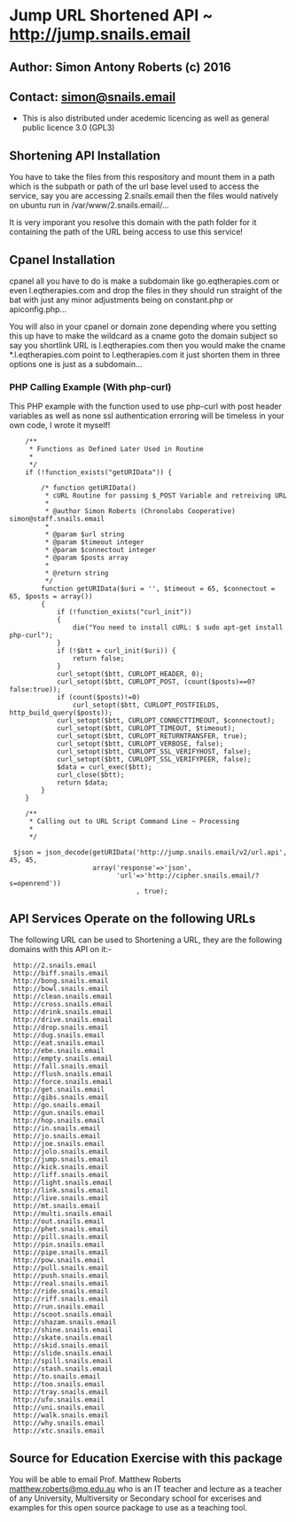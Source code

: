 # Jump URL Shortened API ~ http://jump.snails.email
## Author: Simon Antony Roberts (c) 2016
## Contact: simon@snails.email

 * This is also distributed under acedemic licencing as well as general public licence 3.0 (GPL3)

## Shortening API Installation
You have to take the files from this respository and mount them in a path which is the subpath or path of the url base level used to access the service, say you are accessing 2.snails.email then the files would natively on ubuntu run in /var/www/2.snails.email/...

It is very imporant you resolve this domain with the path folder for it containing the path of the URL being access to use this service!

## Cpanel Installation
cpanel all you have to do is make a subdomain like go.eqtherapies.com or even l.eqtherapies.com and drop the files in they should run straight of the bat with just any minor adjustments being on constant.php or apiconfig.php...

You will also in your cpanel or domain zone depending where you setting this up have to make the wildcard as a cname goto the domain subject so say you shortlink URL is l.eqtherapies.com then you would make the cname *.l.eqtherapies.com point to l.eqtherapies.com it just shorten them in three options one is just as a subdomain...

### PHP Calling Example (With php-curl)
This PHP example with the function used to use php-curl with post header variables as well as none ssl authentication erroring will be timeless in your own code, I wrote it myself!
     
     	/**
     	 * Functions as Defined Later Used in Routine
     	 * 
     	 */
     	if (!function_exists("getURIData")) {
     	
     		/* function getURIData()
     		 * cURL Routine for passing $_POST Variable and retreiving URL
     		 * 
     		 * @author Simon Roberts (Chronolabs Cooperative) simon@staff.snails.email
     		 *
     		 * @param $url string
     		 * @param $timeout integer
     		 * @param $connectout integer
     		 * @param $posts array
     		 * 
     		 * @return string
     		 */
     		function getURIData($uri = '', $timeout = 65, $connectout = 65, $posts = array())
     		{
     			if (!function_exists("curl_init"))
     			{
     				die("You need to install cURL: $ sudo apt-get install php-curl");
     			}
     			if (!$btt = curl_init($uri)) {
     				return false;
     			}
     			curl_setopt($btt, CURLOPT_HEADER, 0);
     			curl_setopt($btt, CURLOPT_POST, (count($posts)==0?false:true));
     			if (count($posts)!=0)
     				curl_setopt($btt, CURLOPT_POSTFIELDS, http_build_query($posts));
     			curl_setopt($btt, CURLOPT_CONNECTTIMEOUT, $connectout);
     			curl_setopt($btt, CURLOPT_TIMEOUT, $timeout);
     			curl_setopt($btt, CURLOPT_RETURNTRANSFER, true);
     			curl_setopt($btt, CURLOPT_VERBOSE, false);
     			curl_setopt($btt, CURLOPT_SSL_VERIFYHOST, false);
     			curl_setopt($btt, CURLOPT_SSL_VERIFYPEER, false);
     			$data = curl_exec($btt);
     			curl_close($btt);
     			return $data;
     		}
     	}
     
     	/**
     	 * Calling out to URL Script Command Line ~ Processing
     	 * 
     	 */

     $json = json_decode(getURIData('http://jump.snails.email/v2/url.api', 45, 45, 
                         array('response'=>'json', 
                               'url'=>'http://cipher.snails.email/?s=openrend'))
     								, true);

## API Services Operate on the following URLs

The following URL can be used to Shortening a URL, they are the following domains with this API on it:-

     http://2.snails.email
     http://biff.snails.email
     http://bong.snails.email
     http://bowl.snails.email
     http://clean.snails.email
     http://cross.snails.email
     http://drink.snails.email
     http://drive.snails.email
     http://drop.snails.email
     http://dug.snails.email
     http://eat.snails.email
     http://ebe.snails.email
     http://empty.snails.email
     http://fall.snails.email
     http://flush.snails.email
     http://force.snails.email
     http://get.snails.email
     http://gibs.snails.email
     http://go.snails.email
     http://gun.snails.email
     http://hop.snails.email
     http://in.snails.email
     http://jo.snails.email
     http://joe.snails.email
     http://jolo.snails.email
     http://jump.snails.email
     http://kick.snails.email
     http://liff.snails.email
     http://light.snails.email
     http://link.snails.email
     http://live.snails.email
     http://mt.snails.email
     http://multi.snails.email
     http://out.snails.email
     http://phet.snails.email
     http://pill.snails.email
     http://pin.snails.email
     http://pipe.snails.email
     http://pow.snails.email
     http://pull.snails.email
     http://push.snails.email
     http://real.snails.email
     http://ride.snails.email
     http://riff.snails.email
     http://run.snails.email
     http://scoot.snails.email
     http://shazam.snails.email
     http://shine.snails.email
     http://skate.snails.email
     http://skid.snails.email
     http://slide.snails.email
     http://spill.snails.email
     http://stash.snails.email
     http://to.snails.email
     http://too.snails.email
     http://tray.snails.email
     http://ufo.snails.email
     http://uni.snails.email
     http://walk.snails.email
     http://why.snails.email
     http://xtc.snails.email
     
     
## Source for Education Exercise with this package
You will be able to email Prof. Matthew Roberts <matthew.roberts@mq.edu.au> who is an IT teacher and lecture as a teacher of any University, Multiversity or Secondary school for excerises and examples for this open source package to use as a teaching tool.
     